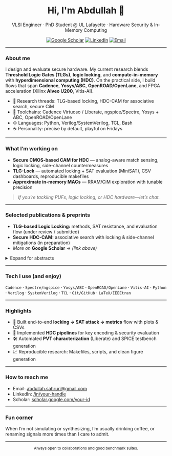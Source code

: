 <!-- Profile README for @<your-username> -->
<!-- Tip: press "." on GitHub to open this in the web editor with Copilot enabled -->

<h1 align="center">Hi, I'm Abdullah 👋</h1>
<p align="center">
  VLSI Engineer · PhD Student @ UL Lafayette · Hardware Security & In-Memory Computing
</p>

<p align="center">
  <a href="[https://scholar.google.com/](https://scholar.google.com/citations?user=vYw5gWcAAAAJ&hl=en)"><img alt="Google Scholar" src="https://img.shields.io/badge/Scholar-4285F4?logo=googlescholar&logoColor=white"></a>
  <a href="[https://www.linkedin.com/](https://www.linkedin.com/in/abdullahsahruri/)"><img alt="LinkedIn" src="https://img.shields.io/badge/LinkedIn-0A66C2?logo=linkedin&logoColor=white"></a>
  <a href="mailto:abdullah.sahruri@gmail.com"><img alt="Email" src="https://img.shields.io/badge/Email-contact%40example.com-DA3B01"></a>
</p>

---

### About me
I design and evaluate secure hardware. My current research blends **Threshold Logic Gates (TLGs)**, **logic locking**, and **compute-in-memory** with **hyperdimensional computing (HDC)**. On the practical side, I build flows that span **Cadence**, **Yosys/ABC**, **OpenROAD/OpenLane**, and FPGA acceleration (Xilinx **Alveo U200**, Vitis-AI).

- 🔬 Research threads: TLG-based locking, HDC-CAM for associative search, secure CiM
- 🧪 Toolchains: Cadence Virtuoso / Liberate, ngspice/Spectre, Yosys + ABC, OpenROAD/OpenLane
- ⚙️ Languages: Python, Verilog/SystemVerilog, TCL, Bash
- ☕ Personality: precise by default, playful on Fridays

---

### What I’m working on
- **Secure CMOS-based CAM for HDC** — analog-aware match sensing, logic locking, side-channel countermeasures  
- **TLG-Lock** — automated locking + SAT evaluation (MiniSAT), CSV dashboards, reproducible makefiles  
- **Approximate in-memory MACs** — RRAM/CiM exploration with tunable precision

> _If you’re tackling PUFs, logic locking, or HDC hardware—let’s chat._

---

### Selected publications & preprints
- **TLG-based Logic Locking:** methods, SAT resistance, and evaluation flow (under review / submitted)  
- **Secure HDC-CAM:** associative search with locking & side-channel mitigations (in preparation)  
- _More on_ **Google Scholar** → *(link above)*

<details>
<summary>Expand for abstracts</summary>

- **TLG-Lock** — We introduce a threshold-logic-centric locking primitive with calibrated FRR/MI trade-offs, plus a reproducible SAT evaluation harness (runtime, clauses, conflicts).
- **HDC-CAM** — A CMOS CAM tailored for hypervectors with analog-aware sensing, dummy rows, and logic-locking hooks for secure similarity search.
</details>

---

### Tech I use (and enjoy)
`Cadence` · `Spectre/ngspice` · `Yosys/ABC` · `OpenROAD/OpenLane` · `Vitis-AI` · `Python` · `Verilog` · `SystemVerilog` · `TCL` · `Git/GitHub` · `LaTeX/IEEEtran`

---

### Highlights
- 🧩 Built end-to-end **locking → SAT attack → metrics** flow with plots & CSVs  
- 🧠 Implemented **HDC pipelines** for key encoding & security evaluation  
- 🛠️ Automated **PVT characterization** (Liberate) and SPICE testbench generation  
- 📈 Reproducible research: Makefiles, scripts, and clean figure generation

---

### How to reach me
- Email: abdullah.sahruri@gmail.com  
- LinkedIn: [/in/your-handle](https://www.linkedin.com/in/abdullahsahruri/)  
- Scholar: [scholar.google.com/your-id](https://scholar.google.com/citations?user=vYw5gWcAAAAJ&hl=en)

---

### Fun corner
When I’m not simulating or synthesizing, I’m usually drinking coffee, or renaming signals more times than I care to admit.

---

<!-- Optional: GitHub stats (comment out if you prefer minimal) -->
<!--
<p align="center">
  <img src="https://github-readme-stats.vercel.app/api?username=<your-username>&show_icons=true&hide_title=true" alt="GitHub stats">
</p>
-->

<!-- Footer note -->
<p align="center"><sub>Always open to collaborations and good benchmark suites.</sub></p>
